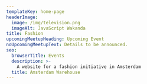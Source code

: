 ```yaml
---
templateKey: home-page
headerImage:
  image: /img/television.png
  imageAlt: JavaScript Wakanda
title: Fashion 
upcomingMeetupHeading: Upcoming Event
noUpcomingMeetupText: Details to be announced.
seo:
  browserTitle: Events
  description: >-
    A website for a fashion initiative in Amsterdam
  title: Amsterdam Warehouse
---
```


